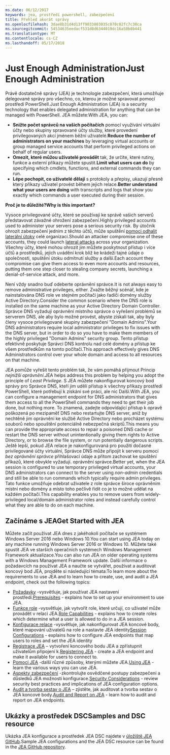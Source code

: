 ```yaml
---
ms.date: 06/12/2017
keywords: jea, prostředí powershell, zabezpečení
title: Přehled akorát správy
ms.openlocfilehash: 3dae8b31d4d13ff9033803035c870c02fc7c38ca
ms.sourcegitcommit: 54534635eedacf531d8d6344019dc16a50b8b441
ms.translationtype: MT
ms.contentlocale: cs-CZ
ms.lasthandoff: 05/17/2018
---
```

# <a name="just-enough-administration"></a><span data-ttu-id="e0012-103">Just Enough Administration</span><span class="sxs-lookup"><span data-stu-id="e0012-103">Just Enough Administration</span></span>

<span data-ttu-id="e0012-104">Právě dostatečně správy (JEA) je technologie zabezpečení, která umožňuje delegované správy pro všechno, co, kterou je možné spravovat pomocí prostředí PowerShell.</span><span class="sxs-lookup"><span data-stu-id="e0012-104">Just Enough Administration (JEA) is a security technology that enables delegated administration for anything that can be managed with PowerShell.</span></span>
<span data-ttu-id="e0012-105">JEA můžete:</span><span class="sxs-lookup"><span data-stu-id="e0012-105">With JEA, you can:</span></span>

- <span data-ttu-id="e0012-106">**Snižte počet správců na vašich počítačích** pomocí využívání virtuální účty nebo skupiny spravované účty služby, které provedení privilegovaných akcí jménem běžní uživatelé.</span><span class="sxs-lookup"><span data-stu-id="e0012-106">**Reduce the number of administrators on your machines** by leveraging virtual accounts or group managed service accounts that perform privileged actions on behalf of regular users.</span></span>
- <span data-ttu-id="e0012-107">**Omezit, které můžou uživatelé provádět** tak, že určíte, které rutiny, funkce a externí příkazy můžete spustit.</span><span class="sxs-lookup"><span data-stu-id="e0012-107">**Limit what users can do** by specifying which cmdlets, functions, and external commands they can run.</span></span>
- <span data-ttu-id="e0012-108">**Lépe pochopit, co uživatelé dělají** s protokoly a přepisy, ukazují přesně který příkazy uživatel provést během jejich relace.</span><span class="sxs-lookup"><span data-stu-id="e0012-108">**Better understand what your users are doing** with transcripts and logs that show you exactly which commands a user executed during their session.</span></span>

<span data-ttu-id="e0012-109">**Proč je to důležité?**</span><span class="sxs-lookup"><span data-stu-id="e0012-109">**Why is this important?**</span></span>

<span data-ttu-id="e0012-110">Vysoce privilegované účty, které se používají ke správě vašich serverů představovat závažné ohrožení zabezpečení.</span><span class="sxs-lookup"><span data-stu-id="e0012-110">Highly privileged accounts used to administer your servers pose a serious security risk.</span></span>
<span data-ttu-id="e0012-111">By útočník ohrozit zabezpečení jedním z těchto účtů, může spuštění [pomoci odhalit laterální útoky](http://aka.ms/pth) celé organizaci.</span><span class="sxs-lookup"><span data-stu-id="e0012-111">Should an attacker compromise one of these accounts, they could launch [lateral attacks](http://aka.ms/pth) across your organization.</span></span>
<span data-ttu-id="e0012-112">Všechny účty, které mohou ohrozit jim můžete poskytnout přístup i více účtů a prostředků, jejich uvádění krok blíž ke krádeži tajné údaje o společnosti, spuštění útoku odmítnutí služby a další.</span><span class="sxs-lookup"><span data-stu-id="e0012-112">Each account they compromise can give them access to even more accounts and resources, putting them one step closer to stealing company secrets, launching a denial-of-service attack, and more.</span></span>

<span data-ttu-id="e0012-113">Není vždy snadno buď odeberte oprávnění správce.</span><span class="sxs-lookup"><span data-stu-id="e0012-113">It is not always easy to remove administrative privileges, either.</span></span>
<span data-ttu-id="e0012-114">Zvažte běžný scénář, kde je nainstalována DNS role ve stejném počítači jako řadiči domény služby Active Directory.</span><span class="sxs-lookup"><span data-stu-id="e0012-114">Consider the common scenario where the DNS role is installed on the same machine as your Active Directory Domain Controller.</span></span>
<span data-ttu-id="e0012-115">Správce DNS vyžadují oprávnění místního správce o vyřešení problémů se serverem DNS, ale aby bylo možné provést, abyste získali tak, aby byly členy vysoce privilegované skupiny zabezpečení "Domain Admins".</span><span class="sxs-lookup"><span data-stu-id="e0012-115">Your DNS administrators require local administrator privileges to fix issues with the DNS server, but in order to do so you have to make them members of the highly privileged "Domain Admins" security group.</span></span>
<span data-ttu-id="e0012-116">Tento přístup efektivně poskytuje Správci DNS kontrolu nad celé domény a přístup ke všem prostředkům na tomto počítači.</span><span class="sxs-lookup"><span data-stu-id="e0012-116">This approach effectively gives DNS Administrators control over your whole domain and access to all resources on that machine.</span></span>

<span data-ttu-id="e0012-117">JEA pomůže vyřešit tento problém tak, že vám pomáhá přijmout Princip *nejnižší oprávnění*.</span><span class="sxs-lookup"><span data-stu-id="e0012-117">JEA helps address this problem by helping you adopt the principle of *Least Privilege*.</span></span>
<span data-ttu-id="e0012-118">S JEA můžete nakonfigurovat koncový bod správy pro Správce DNS, kteří jim udělí přístup k všechny příkazy prostředí PowerShell, které potřebují k získání své práci, ale nic Další.</span><span class="sxs-lookup"><span data-stu-id="e0012-118">With JEA, you can configure a management endpoint for DNS administrators that gives them access to all the PowerShell commands they need to get their job done, but nothing more.</span></span>
<span data-ttu-id="e0012-119">To znamená, zadejte odpovídající přístup k opravě poškozená po mezipaměť DNS nebo restartujte DNS server, aniž by nechtěně jim oprávnění ke službě Active Directory nebo procházet systému souborů nebo spouštění potenciálně nebezpečná skriptů.</span><span class="sxs-lookup"><span data-stu-id="e0012-119">This means you can provide the appropriate access to repair a poisoned DNS cache or restart the DNS server without unintentionally giving them rights to Active Directory, or to browse the file system, or run potentially dangerous scripts.</span></span>
<span data-ttu-id="e0012-120">Ještě lepší, pokud JEA relace je nakonfigurovaná pro použití dočasné privilegované účty virtuální, Správce DNS může připojit k serveru pomocí *bez oprávnění správce* přihlašovací údaje a přitom zachovat ke spuštění příkazů, které obvykle vyžadují. oprávnění správce.</span><span class="sxs-lookup"><span data-stu-id="e0012-120">Better yet, when the JEA session is configured to use temporary privileged virtual accounts, your DNS administrators can connect to the server using *non-admin* credentials and still be able to run commands which typically require admin privileges.</span></span>
<span data-ttu-id="e0012-121">Tato funkce umožňuje odebrat uživatele z role správce široce oprávněním místní nebo domény a místo toho pečlivě řídit co je to možné udělat na každém počítači.</span><span class="sxs-lookup"><span data-stu-id="e0012-121">This capability enables you to remove users from widely-privileged local/domain administrator roles and instead carefully control what they are able to do on each machine.</span></span>

## <a name="get-started-with-jea"></a><span data-ttu-id="e0012-122">Začínáme s JEA</span><span class="sxs-lookup"><span data-stu-id="e0012-122">Get Started with JEA</span></span>

<span data-ttu-id="e0012-123">Můžete začít používat JEA dnes z jakéhokoli počítače se systémem Windows Server 2016 nebo Windows 10.</span><span class="sxs-lookup"><span data-stu-id="e0012-123">You can start using JEA today on any machine running Windows Server 2016 or Windows 10.</span></span>
<span data-ttu-id="e0012-124">Můžete také spustit JEA ve starších operačních systémech Windows Management Framework aktualizace.</span><span class="sxs-lookup"><span data-stu-id="e0012-124">You can also run JEA on older operating systems with a Windows Management Framework update.</span></span>
<span data-ttu-id="e0012-125">Další informace o požadavcích na používat JEA a naučte se vytvářet, používat a auditovat koncový bod JEA, projděte si následující témata:</span><span class="sxs-lookup"><span data-stu-id="e0012-125">To learn more about the requirements to use JEA and to learn how to create, use, and audit a JEA endpoint, check out the following topics:</span></span>

- <span data-ttu-id="e0012-126">[Požadavky](prerequisites.md) -vysvětluje, jak používat JEA nastavení prostředí.</span><span class="sxs-lookup"><span data-stu-id="e0012-126">[Prerequisites](prerequisites.md) - explains how to set up your environment to use JEA.</span></span>
- <span data-ttu-id="e0012-127">[Funkce role](role-capabilities.md) -vysvětluje, jak vytvořit role, které určují, co uživatel může provádět v relaci JEA.</span><span class="sxs-lookup"><span data-stu-id="e0012-127">[Role Capabilities](role-capabilities.md) - explains how to create roles which determine what a user is allowed to do in a JEA session.</span></span>
- <span data-ttu-id="e0012-128">[Konfigurace relace](session-configurations.md) -vysvětluje, jak nakonfigurovat JEA koncové body, které mapování uživatelů na role a nastavte JEA identity</span><span class="sxs-lookup"><span data-stu-id="e0012-128">[Session Configurations](session-configurations.md) - explains how to configure JEA endpoints that map users to roles and set the JEA identity</span></span>
- <span data-ttu-id="e0012-129">[Registrace JEA](register-jea.md) – vytvoření koncového bodu JEA a zpřístupnit uživatelům připojení k.</span><span class="sxs-lookup"><span data-stu-id="e0012-129">[Registering JEA](register-jea.md) - create a JEA endpoint and make it available for users to connect to.</span></span>
- <span data-ttu-id="e0012-130">[Pomocí JEA](using-jea.md) -další různé způsoby, kterými můžete JEA.</span><span class="sxs-lookup"><span data-stu-id="e0012-130">[Using JEA](using-jea.md) - learn the various ways you can use JEA.</span></span>
- <span data-ttu-id="e0012-131">[Aspekty zabezpečení](security-considerations.md) -zkontrolujte osvědčené postupy zabezpečení a důsledků JEA možnosti konfigurace.</span><span class="sxs-lookup"><span data-stu-id="e0012-131">[Security Considerations](security-considerations.md) - review security best practices and implications of JEA configuration options.</span></span>
- <span data-ttu-id="e0012-132">[Audit a tvorba sestav o JEA](audit-and-report.md) – zjistěte, jak auditovat a tvorba sestav o JEA koncové body.</span><span class="sxs-lookup"><span data-stu-id="e0012-132">[Audit and Report on JEA](audit-and-report.md) - learn how to audit and report on JEA endpoints.</span></span>

## <a name="samples-and-dsc-resource"></a><span data-ttu-id="e0012-133">Ukázky a prostředek DSC</span><span class="sxs-lookup"><span data-stu-id="e0012-133">Samples and DSC resource</span></span>

<span data-ttu-id="e0012-134">Ukázka JEA konfigurace a prostředek JEA DSC najdete v [úložiště JEA GitHub](https://github.com/PowerShell/JEA).</span><span class="sxs-lookup"><span data-stu-id="e0012-134">Sample JEA configurations and the JEA DSC resource can be found in the [JEA GitHub repository](https://github.com/PowerShell/JEA).</span></span>